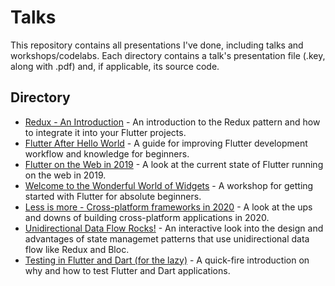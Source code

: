 # Talks

This repository contains all presentations I've done, including talks and workshops/codelabs. Each directory contains a talk's presentation file (.key, along with .pdf) and, if applicable, its source code.

## Directory

- [Redux - An Introduction](reduxintroduction/) - An introduction to the Redux pattern and how to integrate it into your Flutter projects.
- [Flutter After Hello World](flutterafterhelloworld/) - A guide for improving Flutter development workflow and knowledge for beginners.
- [Flutter on the Web in 2019](flutteronthewebin2019/) - A look at the current state of Flutter running on the web in 2019.
- [Welcome to the Wonderful World of Widgets](wonderfulworldofwidgets/) - A workshop for getting started with Flutter for absolute beginners.
- [Less is more - Cross-platform frameworks in 2020](lessismore/) - A look at the ups and downs of building cross-platform applications in 2020.
- [Unidirectional Data Flow Rocks!](unidirectionaldataflow/) - An interactive look into the design and advantages of state managemet patterns that use unidirectional data flow like Redux and Bloc.
- [Testing in Flutter and Dart (for the lazy)](fluttertestingforthelazy/) - A quick-fire introduction on why and how to test Flutter and Dart applications.
